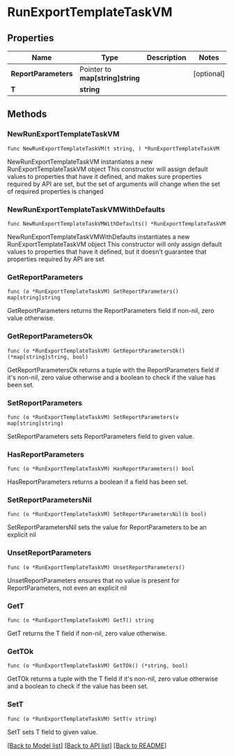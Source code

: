 # RunExportTemplateTaskVM

## Properties

Name | Type | Description | Notes
------------ | ------------- | ------------- | -------------
**ReportParameters** | Pointer to **map[string]string** |  | [optional] 
**T** | **string** |  | 

## Methods

### NewRunExportTemplateTaskVM

`func NewRunExportTemplateTaskVM(t string, ) *RunExportTemplateTaskVM`

NewRunExportTemplateTaskVM instantiates a new RunExportTemplateTaskVM object
This constructor will assign default values to properties that have it defined,
and makes sure properties required by API are set, but the set of arguments
will change when the set of required properties is changed

### NewRunExportTemplateTaskVMWithDefaults

`func NewRunExportTemplateTaskVMWithDefaults() *RunExportTemplateTaskVM`

NewRunExportTemplateTaskVMWithDefaults instantiates a new RunExportTemplateTaskVM object
This constructor will only assign default values to properties that have it defined,
but it doesn't guarantee that properties required by API are set

### GetReportParameters

`func (o *RunExportTemplateTaskVM) GetReportParameters() map[string]string`

GetReportParameters returns the ReportParameters field if non-nil, zero value otherwise.

### GetReportParametersOk

`func (o *RunExportTemplateTaskVM) GetReportParametersOk() (*map[string]string, bool)`

GetReportParametersOk returns a tuple with the ReportParameters field if it's non-nil, zero value otherwise
and a boolean to check if the value has been set.

### SetReportParameters

`func (o *RunExportTemplateTaskVM) SetReportParameters(v map[string]string)`

SetReportParameters sets ReportParameters field to given value.

### HasReportParameters

`func (o *RunExportTemplateTaskVM) HasReportParameters() bool`

HasReportParameters returns a boolean if a field has been set.

### SetReportParametersNil

`func (o *RunExportTemplateTaskVM) SetReportParametersNil(b bool)`

 SetReportParametersNil sets the value for ReportParameters to be an explicit nil

### UnsetReportParameters
`func (o *RunExportTemplateTaskVM) UnsetReportParameters()`

UnsetReportParameters ensures that no value is present for ReportParameters, not even an explicit nil
### GetT

`func (o *RunExportTemplateTaskVM) GetT() string`

GetT returns the T field if non-nil, zero value otherwise.

### GetTOk

`func (o *RunExportTemplateTaskVM) GetTOk() (*string, bool)`

GetTOk returns a tuple with the T field if it's non-nil, zero value otherwise
and a boolean to check if the value has been set.

### SetT

`func (o *RunExportTemplateTaskVM) SetT(v string)`

SetT sets T field to given value.



[[Back to Model list]](../README.md#documentation-for-models) [[Back to API list]](../README.md#documentation-for-api-endpoints) [[Back to README]](../README.md)


